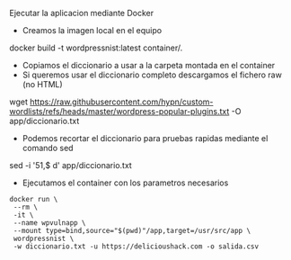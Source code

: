Ejecutar la aplicacion mediante Docker

* Creamos la imagen local en el equipo

docker build -t wordpressnist:latest container/.

* Copiamos el diccionario a usar a la carpeta montada en el container
* Si queremos usar el diccionario completo descargamos el fichero raw (no HTML)

wget https://raw.githubusercontent.com/hypn/custom-wordlists/refs/heads/master/wordpress-popular-plugins.txt -O app/diccionario.txt

* Podemos recortar el diccionario para pruebas rapidas mediante el comando sed

sed -i '51,$ d' app/diccionario.txt

* Ejecutamos el container con los parametros necesarios

```
docker run \
 --rm \
 -it \
 --name wpvulnapp \
 --mount type=bind,source="$(pwd)"/app,target=/usr/src/app \
 wordpressnist \
 -w diccionario.txt -u https://delicioushack.com -o salida.csv
```
